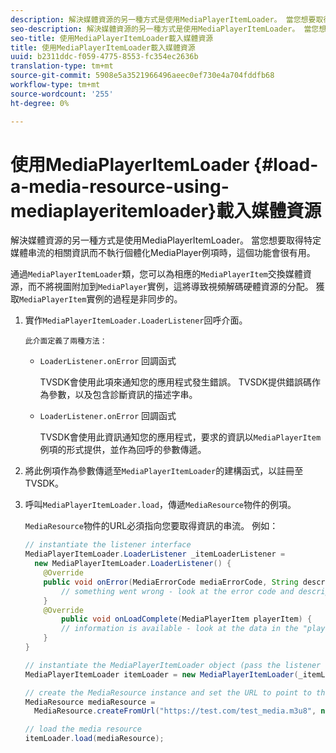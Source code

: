 ```yaml
---
description: 解決媒體資源的另一種方式是使用MediaPlayerItemLoader。 當您想要取得特定媒體串流的相關資訊而不執行個體化MediaPlayer例項時，這個功能會很有用。
seo-description: 解決媒體資源的另一種方式是使用MediaPlayerItemLoader。 當您想要取得特定媒體串流的相關資訊而不執行個體化MediaPlayer例項時，這個功能會很有用。
seo-title: 使用MediaPlayerItemLoader載入媒體資源
title: 使用MediaPlayerItemLoader載入媒體資源
uuid: b2311ddc-f059-4775-8553-fc354ec2636b
translation-type: tm+mt
source-git-commit: 5908e5a3521966496aeec0ef730e4a704fddfb68
workflow-type: tm+mt
source-wordcount: '255'
ht-degree: 0%

---
```



# 使用MediaPlayerItemLoader {#load-a-media-resource-using-mediaplayeritemloader}載入媒體資源

解決媒體資源的另一種方式是使用MediaPlayerItemLoader。 當您想要取得特定媒體串流的相關資訊而不執行個體化MediaPlayer例項時，這個功能會很有用。

通過`MediaPlayerItemLoader`類，您可以為相應的`MediaPlayerItem`交換媒體資源，而不將視圖附加到`MediaPlayer`實例，這將導致視頻解碼硬體資源的分配。 獲取`MediaPlayerItem`實例的過程是非同步的。

1. 實作`MediaPlayerItemLoader.LoaderListener`回呼介面。

       此介面定義了兩種方法：
   
   * `LoaderListener.onError` 回調函式

      TVSDK會使用此項來通知您的應用程式發生錯誤。 TVSDK提供錯誤碼作為參數，以及包含診斷資訊的描述字串。

   * `LoaderListener.onError` 回調函式

      TVSDK會使用此資訊通知您的應用程式，要求的資訊以`MediaPlayerItem`例項的形式提供，並作為回呼的參數傳遞。

1. 將此例項作為參數傳遞至`MediaPlayerItemLoader`的建構函式，以註冊至TVSDK。
1. 呼叫`MediaPlayerItemLoader.load`，傳遞`MediaResource`物件的例項。

   `MediaResource`物件的URL必須指向您要取得資訊的串流。 例如：

   ```java
   // instantiate the listener interface 
   MediaPlayerItemLoader.LoaderListener _itemLoaderListener = 
     new MediaPlayerItemLoader.LoaderListener() { 
       @Override 
       public void onError(MediaErrorCode mediaErrorCode, String description) { 
           // something went wrong - look at the error code and description 
       } 
       @Override 
           public void onLoadComplete(MediaPlayerItem playerItem) { 
           // information is available - look at the data in the "playerItem" object 
       } 
   } 
   
   // instantiate the MediaPlayerItemLoader object (pass the listener as parameter) 
   MediaPlayerItemLoader itemLoader = new MediaPlayerItemLoader(_itemLoaderListener); 
   
   // create the MediaResource instance and set the URL to point to the actual media stream 
   MediaResource mediaResource =  
     MediaResource.createFromUrl("https://test.com/test_media.m3u8", null); 
   
   // load the media resource 
   itemLoader.load(mediaResource); 
   ```

